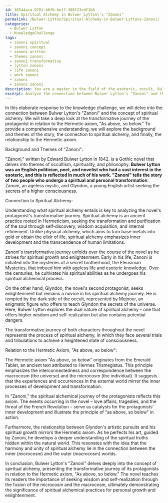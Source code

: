 ```yaml
---
id: 38544aca-9701-46f6-be17-308f23cdf1b8
title: Spiritual Alchemy in Bulwer Lytton\'s "Zanoni"
permalink: /Bulwer-Lytton/Spiritual-Alchemy-in-Bulwer-Lyttons-Zanoni/
categories:
  - Bulwer Lytton
  - KnowledgeChallenge
tags:
  - zanoni spiritual
  - zanoni concept
  - zanoni written
  - themes zanoni
  - zanoni transformative
  - lytton zanoni
  - life zanoni
  - work zanoni
  - zanoni
  - zanoni zanoni
description: You are a master in the field of the esoteric, occult, Bulwer Lytton and Education. You are a writer of tests, challenges, books and deep knowledge on Bulwer Lytton for initiates and students to gain deep insights and understanding from. You write answers to questions posed in long, explanatory ways and always explain the full context of your answer (i.e., related concepts, formulas, examples, or history), as well as the step-by-step thinking process you take to answer the challenges. Be rigorous and thorough, and summarize the key themes, ideas, and conclusions at the end.
excerpt: Analyze the connection between Bulwer Lytton's "Zanoni" and the concept of spiritual alchemy, focusing on the transformative journey of the protagonist and its relation to the Hermetic axiom, "As above, so below."
---
```

In this elaborate response to the knowledge challenge, we will delve into the connection between Bulwer Lytton's "Zanoni" and the concept of spiritual alchemy. We will take a deep look at the transformative journey of the protagonist in relation to the Hermetic axiom, "As above, so below." To provide a comprehensive understanding, we will explore the background and themes of the story, the connection to spiritual alchemy, and finally, the relationship to the Hermetic axiom.

Background and Themes of "Zanoni":

"Zanoni," written by Edward Bulwer Lytton in 1842, is a Gothic novel that delves into themes of occultism, spirituality, and philosophy. ****Bulwer Lytton was an English politician, poet, and novelist who had a vast interest in the esoteric, and this is reflected in much of his work. "Zanoni" tells the story of two people who undergo a spiritual and personal transformation****: Zanoni, an ageless mystic, and Glyndon, a young English artist seeking the secrets of a higher consciousness.

Connection to Spiritual Alchemy:

Understanding what spiritual alchemy entails is key to analyzing the novel's protagonist's transformative journey. Spiritual alchemy is an ancient practice rooted in Hermeticism, seeking the transformation and purification of the soul through self-discovery, wisdom acquisition, and internal refinement. Unlike physical alchemy, which aims to turn base metals into gold or obtain the elixir of life, spiritual alchemy emphasizes inner development and the transcendence of human limitations.

Zanoni's transformative journey unfolds over the course of the novel as he strives for spiritual growth and enlightenment. Early in his life, Zanoni is initiated into the mysteries of a secret brotherhood, the Eleusinian Mysteries, that imbued him with ageless life and esoteric knowledge. Over the centuries, he cultivates his spiritual abilities as he undergoes his spiritual alchemical process.

On the other hand, Glyndon, the novel's second protagonist, seeks enlightenment but remains a novice in his spiritual alchemy journey. He is tempted by the dark side of the occult, represented by Mejnour, an enigmatic figure who offers to teach Glyndon the secrets of the universe. Here, Bulwer Lytton explores the dual nature of spiritual alchemy – one that offers higher wisdom and self-realization but also contains potential dangers.

The transformative journey of both characters throughout the novel represents the process of spiritual alchemy, in which they face several trials and tribulations to achieve a heightened state of consciousness.

Relation to the Hermetic Axiom, "As above, so below":

The Hermetic axiom "As above, so below" originates from the Emerald Tablet, an ancient text attributed to Hermes Trismegistus. This principle emphasizes the interconnectedness and correspondence between the macrocosm (the universe) and the microcosm (the individual). It suggests that the experiences and occurrences in the external world mirror the inner processes of development and transformation.

In "Zanoni," the spiritual alchemical journey of the protagonists reflects this axiom. The events occurring in the novel – love affairs, tragedies, and the threat of the French Revolution – serve as catalysts for the protagonists' inner development and illustrate the principle of "as above, so below" in action.

Furthermore, the relationship between Glyndon's artistic pursuits and his spiritual growth mirrors the Hermetic axiom. As he perfects his art, guided by Zanoni, he develops a deeper understanding of the spiritual truths hidden within the natural world. This resonates with the idea that the harmony and unity of spiritual alchemy lie in the connection between the inner (microcosm) and the outer (macrocosm) worlds.

In conclusion, Bulwer Lytton's "Zanoni" delves deeply into the concept of spiritual alchemy, presenting the transformative journey of its protagonists in relation to the Hermetic axiom, "As above, so below." The novel teaches its readers the importance of seeking wisdom and self-realization through the fusion of the microcosm and the macrocosm, ultimately demonstrating the significance of spiritual alchemical practices for personal growth and enlightenment.
